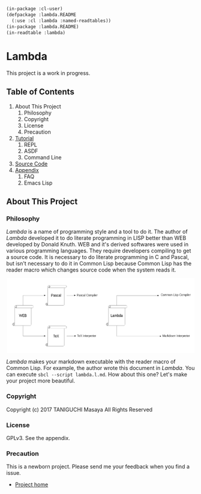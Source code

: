 
    (in-package :cl-user)
    (defpackage :lambda.README
      (:use :cl :lambda :named-readtables))
    (in-package :lambda.README)
    (in-readtable :lambda)

# Lambda
This project is a work in progress.

## Table of Contents

1. About This Project
    1. Philosophy
    2. Copyright
    3. License
    4. Precaution
2. [Tutorial](./tutorial.md)
    1. REPL
    2. ASDF
    3. Command Line
3. [Source Code](./lambda.l.md)
4. [Appendix](./appendix.md)
    1. FAQ
    3. Emacs Lisp

## About This Project

### Philosophy

*Lambda* is a name of programming style and a tool to do it. The author of
*Lambda* developed it to do literate programming in LISP better than WEB
developed by Donald Knuth. WEB and it's derived softwares were used in various
programming languages. They require developers compiling to get a source code.
It is necessary to do literate programming in C and Pascal, but isn't necessary
to do it in Common Lisp because Common Lisp has the reader macro which changes
source code when the system reads it.

<div style="display:flex;height:200px;justify-content:center;">
  <img src="img/web.png" width="250px"/>
  <img src="img/lambda.png" width="250px"/>
</div>

*Lambda* makes your markdown executable with the reader macro of Common Lisp.
For example, the author wrote this document in *Lambda*. You can execute `sbcl
--script lambda.l.md`. How about this one? Let's make your project more
beautiful.
### Copyright

Copyright (c) 2017 TANIGUCHI Masaya All Rights Reserved

### License

GPLv3. See the appendix.

### Precaution

This is a newborn project. Please send me your feedback when you find a issue.

- [Project home](https://github.com/ta2gch/lambda)


